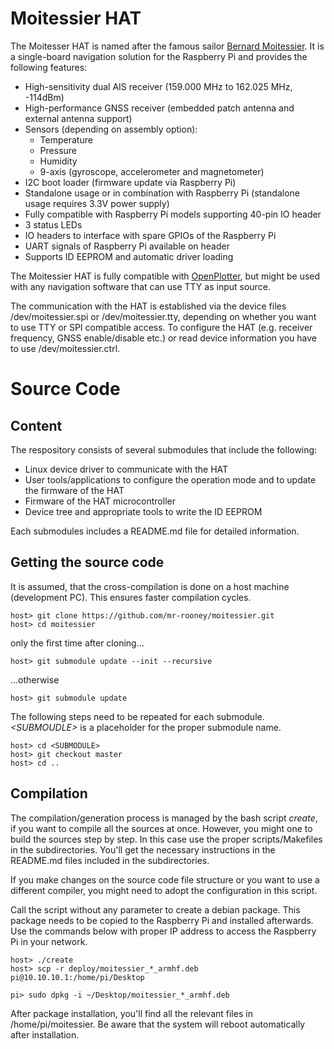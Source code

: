 Moitessier HAT
==============

The Moitesser HAT is named after the famous sailor [Bernard Moitessier](https://en.wikipedia.org/wiki/Bernard_Moitessier).
It is a single-board navigation solution for the Raspberry Pi and provides the following features:
* High-sensitivity dual AIS receiver (159.000 MHz to 162.025 MHz, -114dBm)
* High-performance GNSS receiver (embedded patch antenna and external antenna support)
* Sensors (depending on assembly option):
  * Temperature
  * Pressure
  * Humidity
  * 9-axis (gyroscope, accelerometer and magnetometer)
* I2C boot loader (firmware update via Raspberry Pi)
* Standalone usage or in combination with Raspberry Pi (standalone usage requires 3.3V power supply)
* Fully compatible with Raspberry Pi models supporting 40-pin IO header
* 3 status LEDs
* IO headers to interface with spare GPIOs of the Raspberry Pi
* UART signals of Raspberry Pi available on header
* Supports ID EEPROM and automatic driver loading

The Moitessier HAT is fully compatible with [OpenPlotter](http://sailoog.com/openplotter), but might be used with any navigation 
software that can use TTY as input source.

The communication with the HAT is established via the device files /dev/moitessier.spi or /dev/moitessier.tty, depending 
on whether you want to use TTY or SPI compatible access.
To configure the HAT (e.g. receiver frequency, GNSS enable/disable etc.) or read device information you have to use 
/dev/moitessier.ctrl.


Source Code
===========

Content
-------

The respository consists of several submodules that include the following:
* Linux device driver to communicate with the HAT
* User tools/applications to configure the operation mode and to update the firmware of the HAT
* Firmware of the HAT microcontroller
* Device tree and appropriate tools to write the ID EEPROM

Each submodules includes a README.md file for detailed information.


Getting the source code
-----------------------

It is assumed, that the cross-compilation is done on a host machine (development PC). This ensures faster
compilation cycles.

```
host> git clone https://github.com/mr-rooney/moitessier.git
host> cd moitessier
```

only the first time after cloning...
```
host> git submodule update --init --recursive
```

...otherwise
```
host> git submodule update
```

The following steps need to be repeated for each submodule. _\<SUBMOUDLE>_ is a placeholder for the proper submodule name.
```
host> cd <SUBMODULE>
host> git checkout master
host> cd ..
```       

Compilation
-----------

The compilation/generation process is managed by the bash script _create_, if you want to compile all the sources at once.
However, you might one to build the sources step by step. In this case use the proper scripts/Makefiles in the subdirectories.
You'll get the necessary instructions in the README.md files included in the subdirectories.
 
If you make changes on the source code file structure or you want to use a different compiler, you might need to adopt 
the configuration in this script.

Call the script without any parameter to create a debian package. This package needs to be copied to the Raspberry Pi
and installed afterwards. Use the commands below with proper IP address to access the Raspberry Pi in your network.
```
host> ./create
host> scp -r deploy/moitessier_*_armhf.deb pi@10.10.10.1:/home/pi/Desktop
```

```
pi> sudo dpkg -i ~/Desktop/moitessier_*_armhf.deb
```

After package installation, you'll find all the relevant files in /home/pi/moitessier.
Be aware that the system will reboot automatically after installation. 
